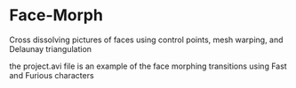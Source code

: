 # Face-Morph
Cross dissolving pictures of faces using control points, mesh warping, and Delaunay triangulation

the project.avi file is an example of the face morphing transitions using Fast and Furious characters
